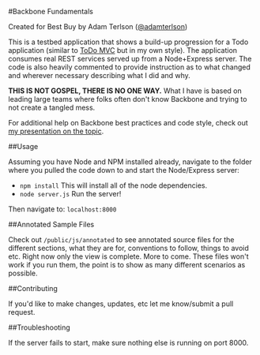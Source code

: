 #Backbone Fundamentals

Created for Best Buy by Adam Terlson ([@adamterlson](http://twitter.com/adamterlson))

This is a testbed application that shows a build-up progression for a Todo application (similar to [ToDo MVC](http://backbonejs.org/examples/todos/) but in my own style).  The application consumes real REST services served up from a Node+Express server.  The code is also heavily commented to provide instruction as to what changed and wherever necessary describing what I did and why.

**THIS IS NOT GOSPEL, THERE IS NO ONE WAY.**  What I have is based on leading large teams where folks often don't know Backbone and trying to not create a tangled mess.

For additional help on Backbone best practices and code style, check out [my presentation on the topic](http://rvl.io/adamterlson).

##Usage

Assuming you have Node and NPM installed already, navigate to the folder where you pulled the code down to and start the Node/Express server:

- `npm install`  This will install all of the node dependencies.
- `node server.js`  Run the server!

Then navigate to: `localhost:8000`

##Annotated Sample Files

Check out `/public/js/annotated` to see annotated source files for the different sections, what they are for, conventions to follow, things to avoid etc.  Right now only the view is complete.  More to come.  These files won't work if you run them, the point is to show as many different scenarios as possible.

##Contributing

If you'd like to make changes, updates, etc let me know/submit a pull request.

##Troubleshooting

If the server fails to start, make sure nothing else is running on port 8000.
